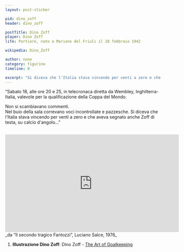 ```yaml
---
layout: post-sticker

pid: dino_zoff
header: dino_zoff

postTitle: Dino Zoff
player: Dino Zoff
life: Portiere, nato a Mariano del Friuli il 28 febbraio 1942

wikipedia: Dino_Zoff

author: none
category: figurine
timeline: 0

excerpt: "Si diceva che l'Italia stava vincendo per venti a zero e che aveva segnato anche Zoff di testa, su calcio d'angolo..."
---
```

“Sabato 18, alle ore 20 e 25, in telecronaca diretta da Wembley, Inghilterra-Italia, valevole per la qualificazione della Coppa del Mondo.

Non si scambiavano commenti.<br/>
Nel buio della sala correvano voci incontrollate e pazzesche. Si diceva che l'Italia stava vincendo per venti a zero e che aveva segnato anche Zoff di testa, su calcio d'angolo..."
<br/>
<br/>
<div class="text-center">
    <div class="videoWrapper">
        <iframe width="560" height="315" src="https://www.youtube.com/embed/9VNp6S6VVDI" frameborder="0" allow="autoplay; encrypted-media" allowfullscreen></iframe>
    </div>
</div>
_da “Il secondo tragico Fantozzi”, Luciano Salce, 1976_

<div class="post-disclaimer">
<ol>
	<li><b>Illustrazione Dino Zoff</b>: Dino Zoff -  <a title="Dino Zoff - The Art of Goalkeeping" href="http://theartofgoalkeeping.com/" target="_blank">The Art of Goalkeeping</a></li>
</ol>
</div>
